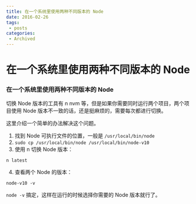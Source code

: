 ```yaml
---
title: 在一个系统里使用两种不同版本的 Node
date: 2016-02-26
tags:
 - posts
categories: 
 - Archived
---
```

# 在一个系统里使用两种不同版本的 Node



### 在一个系统里使用两种不同版本的 Node

切换 Node 版本的工具有 n nvm 等，但是如果你需要同时运行两个项目，两个项目使用 Node 版本不一致的话，还是挺麻烦的，需要每次都进行切换。

这里介绍一个简单的办法解决这个问题。

1. 找到 Node 可执行文件的位置，一般是 `/usr/local/bin/node`
2. `sudo cp /usr/local/bin/node /usr/local/bin/node-v10`
3. 使用 n 切换 Node 版本：

`n latest`

4. 查看两个 Node 的版本：

`node-v10 -v`

`node -v`
搞定，这样在运行的时候选择你需要的 Node 版本就行了。


